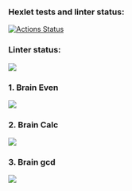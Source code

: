 ### Hexlet tests and linter status:
[![Actions Status](https://github.com/dofalami/frontend-project-44/workflows/hexlet-check/badge.svg)](https://github.com/dofalami/frontend-project-44/actions)

### Linter status:
<a href="https://codeclimate.com/github/dofalami/frontend-project-44/maintainability"><img src="https://api.codeclimate.com/v1/badges/d9c7c278fd88adfbef2e/maintainability" /></a>

### 1. Brain Even

<a href="https://asciinema.org/a/ruR3z6rP3z2BNDc2EhkB3c0dv" target="_blank"><img src="https://asciinema.org/a/ruR3z6rP3z2BNDc2EhkB3c0dv.svg" /></a>

### 2. Brain Calc

<a href="https://asciinema.org/a/530347" target="_blank"><img src="https://asciinema.org/a/530347.svg" /></a>

### 3. Brain gcd

<a href="https://asciinema.org/a/532347" target="_blank"><img src="https://asciinema.org/a/532347.svg" /></a>
